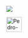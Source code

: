 ![](https://github-readme-stats.vercel.app/api?username=httpssantos&show_icons=true&theme=gruvbox)

<img align="center" alt="Pedro-py" height="40" width="40" src="https://cdn.jsdelivr.net/gh/devicons/devicon/icons/python/python-original.svg" >
